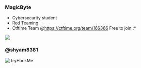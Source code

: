 ### MagicByte
- Cybersecurity student
- Red Teaming
- Ctftime Team @https://ctftime.org/team/166366 Free to join :*

 <img src="https://img.shields.io/badge/Instagram-E4405F?style=for-the-badge&logo=instagram&logoColor=white"/> 
 
 ### @shyam8381

 <img src="https://tryhackme-badges.s3.amazonaws.com/shyamganesh.png" alt="TryHackMe">             
 


